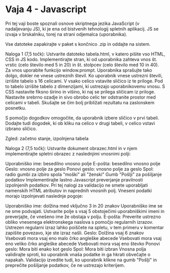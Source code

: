 # Vaja 4 - Javascript
 
Pri tej vaji boste spoznali osnove skriptnega jezika JavaScript (v nadaljevanju JS), ki je ena od bistvenih tehnologij spletnih aplikacij. JS se izvaja v brskalniku, torej na strani odjemalca (uporabnika).

Vse datoteke zapakirajte v paket s končnico .zip in oddajte na sistem.

Naloga 1 (7,5 točk):
Ustvarite datoteko tabela.html, v katero pišite vso HTML, CSS in JS kodo. Implementirajte stran, ki od uporabnika zahteva vnos št. vrstic (celo število med 5 in 20) in št. stolpcev (celo število med 10 in 40). Za vnos uporabite funkcijo window.prompt. Uporabnika sprašujte tako dolgo, dokler ne vnese ustreznih števil. Ko uporabnik vnese ustrezni števili, izrišite tabelo s 16 celicami. V vsako celico vstavite sličico iz te priloge. Pod to tabelo izrišite tabelo z dimenzijami, ki ustrezajo uporabnikovemu vnosu. S CSS nastavite fiksno širino in višino, ki naj se prilega sličicam iz priloge. Nastavite srebrno ozadje in sivo obrobo celic ter odstranite prostor med celicami v tabeli. Skušajte se čim bolj približati rezultatu na zaslonskem posnetku.

S pomočjo dogodkov omogočite, da uporabnik izbere sličico v prvi tabeli. Dodajte tudi dogodek, ki ob kliku na celico v drugi tabeli, v celico vstavi izbrano sličico.

Zgled: začetno stanje, izpolnjena tabela

Naloga 2 (7,5 točk):
Ustvarite dokument obrazec.html in v njem implementirajte spletni obrazec z naslednjimi vnosnimi polji:

Uporabniško ime: besedilno vnosno polje
E-pošta: besedilno vnosno polje
Geslo: vnosno polje za geslo
Ponovi geslo: vnosno polje za geslo
Spol: radio gumbi za izbiro spola "moški" ali "ženski"
Gumb "Pošlji" za pošiljanje podatkov
Implementirajte lastno Javascript preverjanje pravilnosti izpolnjenih podatkov. Pri tej nalogi za validacijo ne smete uporabljati namenskih HTML atributov in naprednih vnosnih polj. Vneseni podatki morajo izpolnjevati naslednje pogoje:

Uporabniško ime:
dolžina med vključno 3 in 20 znakov
Uporabniško ime se ne sme podvajati. Ustvarite polje s vsaj 5 obstoječimi uporabniškimi imeni in preverjajte, če vnešeno ime že obstaja v polju.
E-pošta:
Preverite ustrezno obliko vnesenega elektronskega naslova s pomočjo regularnih izrazov. Ustrezen regularni izraz lahko poiščete na spletu, v tem primeru v komentar zapišite povezavo, kje ste izraz našli.
Geslo:
Dolžina vsaj 6 znakov
Vsebovati mora vsaj eno malo črko angleške abecede
Vsebovati mora vsaj eno veliko črko angleške abecede
Vsebovati mora vsaj eno števko
Ponovi geslo:
Mora biti enako kot geslo
Spol:
Mora biti izbran
Vnosna polja validirajte sproti, ko uporabnik vnaša podatke in ga hkrati obvečajte o napakah. Validacijo izvedite tudi, ko uporabnik klikne na gumb "Pošlji" in preprečite pošiljanje podatkov, če ne ustrezajo kriterijem.